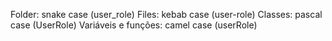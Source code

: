 Folder: snake case                (user_role)
Files: kebab case                 (user-role)
Classes: pascal case              (UserRole)
Variáveis e funções: camel case   (userRole)